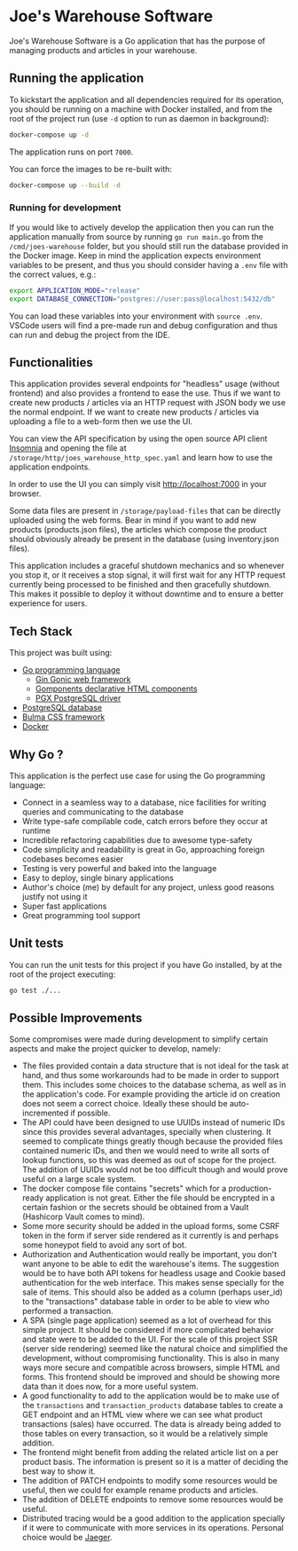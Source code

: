 # Joe's Warehouse Software
Joe's Warehouse Software is a Go application that has the purpose of managing products and articles in your warehouse.

## Running the application
To kickstart the application and all dependencies required for its operation, you should be running on a machine with Docker installed, and from the root of the project run (use `-d` option to run as daemon in background):

```sh
docker-compose up -d
```

The application runs on port `7000`.

You can force the images to be re-built with:

```sh
docker-compose up --build -d
```

### Running for development
If you would like to actively develop the application then you can run the application manually from source by running `go run main.go` from the `/cmd/joes-warehouse` folder, but you should still run the database provided in the Docker image. Keep in mind the application expects environment variables to be present, and thus you should consider having a `.env` file with the correct values, e.g.:

```sh
export APPLICATION_MODE="release"
export DATABASE_CONNECTION="postgres://user:pass@localhost:5432/db"
```

You can load these variables into your environment with `source .env`. 
VSCode users will find a pre-made run and debug configuration and thus can run and debug the project from the IDE.

## Functionalities
This application provides several endpoints for "headless" usage (without frontend) and also provides a frontend to ease the use.
Thus if we want to create new products / articles via an HTTP request with JSON body we use the normal endpoint. 
If we want to create new products / articles via uploading a file to a web-form then we use the UI.

You can view the API specification by using the open source API client [Insomnia](https://insomnia.rest/) and opening the file at `/storage/http/joes_warehouse_http_spec.yaml` and learn how to use the application endpoints.

In order to use the UI you can simply visit [http://localhost:7000](http://localhost:7000) in your browser.

Some data files are present in `/storage/payload-files` that can be directly uploaded using the web forms. Bear in mind if you want to add new products (products.json files), the articles which compose the product should obviously already be present in the database (using inventory.json files).

This application includes a graceful shutdown mechanics and so whenever you stop it, or it receives a stop signal, it will first wait for any HTTP request currently being processed to be finished and then gracefully shutdown. This makes it possible to deploy it without downtime and to ensure a better experience for users.

## Tech Stack
This project was built using:
* [Go programming language](https://golang.org/)
    * [Gin Gonic web framework](https://github.com/gin-gonic/gin)
    * [Gomponents declarative HTML components](https://github.com/maragudk/gomponents)
    * [PGX PostgreSQL driver](https://github.com/jackc/pgx)
* [PostgreSQL database](https://www.postgresql.org/)
* [Bulma CSS framework](https://bulma.io/)
* [Docker](https://www.docker.com/)

## Why Go ?
This application is the perfect use case for using the Go programming language:
* Connect in a seamless way to a database, nice facilities for writing queries and communicating to the database
* Write type-safe compilable code, catch errors before they occur at runtime
* Incredible refactoring capabilities due to awesome type-safety
* Code simplicity and readability is great in Go, approaching foreign codebases becomes easier
* Testing is very powerful and baked into the language
* Easy to deploy, single binary applications
* Author's choice (me) by default for any project, unless good reasons justify not using it
* Super fast applications
* Great programming tool support

## Unit tests
You can run the unit tests for this project if you have Go installed, by at the root of the project executing:

```sh
go test ./...
```

## Possible Improvements
Some compromises were made during development to simplify certain aspects and make the project quicker to develop, namely:
* The files provided contain a data structure that is not ideal for the task at hand, and thus some workarounds had to be made in order to support them. This includes some choices to the database schema, as well as in the application's code. For example providing the article id on creation does not seem a correct choice. Ideally these should be auto-incremented if possible.
* The API could have been designed to use UUIDs instead of numeric IDs since this provides several advantages, specially when clustering. It seemed to complicate things greatly though because the provided files contained numeric IDs, and then we would need to write all sorts of lookup functions, so this was deemed as out of scope for the project. The addition of UUIDs would not be too difficult though and would prove useful on a large scale system.
* The docker compose file contains "secrets" which for a production-ready application is not great. Either the file should be encrypted in a certain fashion or the secrets should be obtained from a Vault (Hashicorp Vault comes to mind).
* Some more security should be added in the upload forms, some CSRF token in the form if server side rendered as it currently is and perhaps some honeypot field to avoid any sort of bot.
* Authorization and Authentication would really be important, you don't want anyone to be able to edit the warehouse's items. The suggestion would be to have both API tokens for headless usage and Cookie based authentication for the web interface. This makes sense specially for the sale of items. This should also be added as a column (perhaps user_id) to the "transactions" database table in order to be able to view who performed a transaction.
* A SPA (single page application) seemed as a lot of overhead for this simple project. It should be considered if more complicated behavior and state were to be added to the UI. For the scale of this project SSR (server side rendering) seemed like the natural choice and simplified the development, without compromising functionality. This is also in many ways more secure and compatible across browsers, simple HTML and forms. This frontend should be improved and should be showing more data than it does now, for a more useful system.
* A good functionality to add to the application would be to make use of the `transactions` and `transaction_products` database tables to create a GET endpoint and an HTML view where we can see what product transactions (sales) have occurred. The data is already being added to those tables on every transaction, so it would be a relatively simple addition.
* The frontend might benefit from adding the related article list on a per product basis. The information is present so it is a matter of deciding the best way to show it.
* The addition of PATCH endpoints to modify some resources would be useful, then we could for example rename products and articles.
* The addition of DELETE endpoints to remove some resources would be useful.
* Distributed tracing would be a good addition to the application specially if it were to communicate with more services in its operations. Personal choice would be [Jaeger](https://www.jaegertracing.io/).